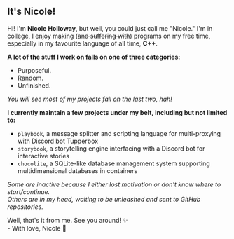 ## It's Nicole!
Hi! I'm **Nicole Holloway**, but well, you could just call me "Nicole." I'm in college, I enjoy making (~~and suffering with~~) programs on my free time, especially in my favourite language of all time, **C++**.

**A lot of the stuff I work on falls on one of three categories:**
* Purposeful.
* Random.
* Unfinished.

*You will see most of my projects fall on the last two, hah!*

**I currently maintain a few projects under my belt, including but not limited to:**
* `playbook`, a message splitter and scripting language for multi-proxying with Discord bot Tupperbox
* `storybook`, a storytelling engine interfacing with a Discord bot for interactive stories
* `chocolite`, a SQLite-like database management system supporting multidimensional databases in containers

*Some are inactive because I either lost motivation or don't know where to start/continue.*\
*Others are in my head, waiting to be unleashed and sent to GitHub repositories.*

Well, that's it from me. See you around! ✨\
\- With love, Nicole 🫶

<!--
**elegantlyclandestine/elegantlyclandestine** is a ✨ _special_ ✨ repository because its `README.md` (this file) appears on your GitHub profile.

Here are some ideas to get you started:

- 🔭 I’m currently working on ...
- 🌱 I’m currently learning ...
- 👯 I’m looking to collaborate on ...
- 🤔 I’m looking for help with ...
- 💬 Ask me about ...
- 📫 How to reach me: ...
- 😄 Pronouns: ...
- ⚡ Fun fact: ...
-->
